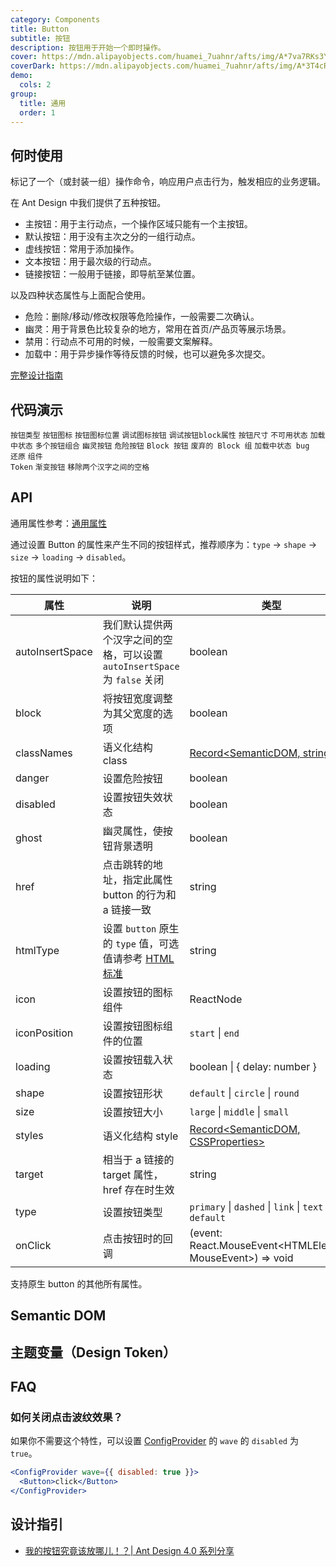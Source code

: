 ```yaml
---
category: Components
title: Button
subtitle: 按钮
description: 按钮用于开始一个即时操作。
cover: https://mdn.alipayobjects.com/huamei_7uahnr/afts/img/A*7va7RKs3YzIAAAAAAAAAAAAADrJ8AQ/original
coverDark: https://mdn.alipayobjects.com/huamei_7uahnr/afts/img/A*3T4cRqxH9-8AAAAAAAAAAAAADrJ8AQ/original
demo:
  cols: 2
group:
  title: 通用
  order: 1
---
```


## 何时使用

标记了一个（或封装一组）操作命令，响应用户点击行为，触发相应的业务逻辑。

在 Ant Design 中我们提供了五种按钮。

- 主按钮：用于主行动点，一个操作区域只能有一个主按钮。
- 默认按钮：用于没有主次之分的一组行动点。
- 虚线按钮：常用于添加操作。
- 文本按钮：用于最次级的行动点。
- 链接按钮：一般用于链接，即导航至某位置。

以及四种状态属性与上面配合使用。

- 危险：删除/移动/修改权限等危险操作，一般需要二次确认。
- 幽灵：用于背景色比较复杂的地方，常用在首页/产品页等展示场景。
- 禁用：行动点不可用的时候，一般需要文案解释。
- 加载中：用于异步操作等待反馈的时候，也可以避免多次提交。

[完整设计指南](https://ant.design/docs/spec/buttons-cn)

## 代码演示

<!-- prettier-ignore -->
<code src="./demo/basic.tsx">按钮类型</code>
<code src="./demo/icon.tsx" >按钮图标</code>
<code src="./demo/icon-position.tsx" version="5.17.0">按钮图标位置</code>
<code src="./demo/debug-icon.tsx" debug>调试图标按钮</code>
<code src="./demo/debug-block.tsx" debug>调试按钮block属性</code>
<code src="./demo/size.tsx">按钮尺寸</code>
<code src="./demo/disabled.tsx">不可用状态</code> 
<code src="./demo/loading.tsx">加载中状态</code>
<code src="./demo/multiple.tsx">多个按钮组合</code>
<code src="./demo/ghost.tsx">幽灵按钮</code>
<code src="./demo/danger.tsx">危险按钮</code>
<code src="./demo/block.tsx">Block 按钮</code>
<code src="./demo/legacy-group.tsx" debug>废弃的 Block 组</code>
<code src="./demo/chinese-chars-loading.tsx" debug>加载中状态 bug 还原</code>
<code src="./demo/component-token.tsx" debug>组件 Token</code>
<code src="./demo/linear-gradient.tsx">渐变按钮</code>
<code src="./demo/noSpace.tsx" version="5.17.0">移除两个汉字之间的空格</code>

## API

通用属性参考：[通用属性](/docs/react/common-props)

通过设置 Button 的属性来产生不同的按钮样式，推荐顺序为：`type` -> `shape` -> `size` -> `loading` -> `disabled`。

按钮的属性说明如下：

| 属性 | 说明 | 类型 | 默认值 | 版本 |
| --- | --- | --- | --- | --- |
| autoInsertSpace | 我们默认提供两个汉字之间的空格，可以设置 `autoInsertSpace` 为 `false` 关闭 | boolean | `true` | 5.17.0 |
| block | 将按钮宽度调整为其父宽度的选项 | boolean | false |  |
| classNames | 语义化结构 class | [Record<SemanticDOM, string>](#semantic-dom) | - | 5.4.0 |
| danger | 设置危险按钮 | boolean | false |  |
| disabled | 设置按钮失效状态 | boolean | false |  |
| ghost | 幽灵属性，使按钮背景透明 | boolean | false |  |
| href | 点击跳转的地址，指定此属性 button 的行为和 a 链接一致 | string | - |  |
| htmlType | 设置 `button` 原生的 `type` 值，可选值请参考 [HTML 标准](https://developer.mozilla.org/en-US/docs/Web/HTML/Element/button#attr-type) | string | `button` |  |
| icon | 设置按钮的图标组件 | ReactNode | - |  |
| iconPosition | 设置按钮图标组件的位置 | `start` \| `end` | `start` | 5.17.0 |
| loading | 设置按钮载入状态 | boolean \| { delay: number } | false |  |
| shape | 设置按钮形状 | `default` \| `circle` \| `round` | `default` |  |
| size | 设置按钮大小 | `large` \| `middle` \| `small` | `middle` |  |
| styles | 语义化结构 style | [Record<SemanticDOM, CSSProperties>](#semantic-dom) | - | 5.4.0 |
| target | 相当于 a 链接的 target 属性，href 存在时生效 | string | - |  |
| type | 设置按钮类型 | `primary` \| `dashed` \| `link` \| `text` \| `default` | `default` |  |
| onClick | 点击按钮时的回调 | (event: React.MouseEvent<HTMLElement, MouseEvent>) => void | - |  |

支持原生 button 的其他所有属性。

## Semantic DOM

<code src="./demo/_semantic.tsx" simplify="true"></code>

## 主题变量（Design Token）

<ComponentTokenTable component="Button"></ComponentTokenTable>

## FAQ

### 如何关闭点击波纹效果？

如果你不需要这个特性，可以设置 [ConfigProvider](/components/config-provider-cn#api) 的 `wave` 的 `disabled` 为 `true`。

```jsx
<ConfigProvider wave={{ disabled: true }}>
  <Button>click</Button>
</ConfigProvider>
```

<style>
.site-button-ghost-wrapper {
  padding: 16px;
  background: rgb(190, 200, 200);
}
</style>

## 设计指引

- [我的按钮究竟该放哪儿！？| Ant Design 4.0 系列分享](https://zhuanlan.zhihu.com/p/109644406)
